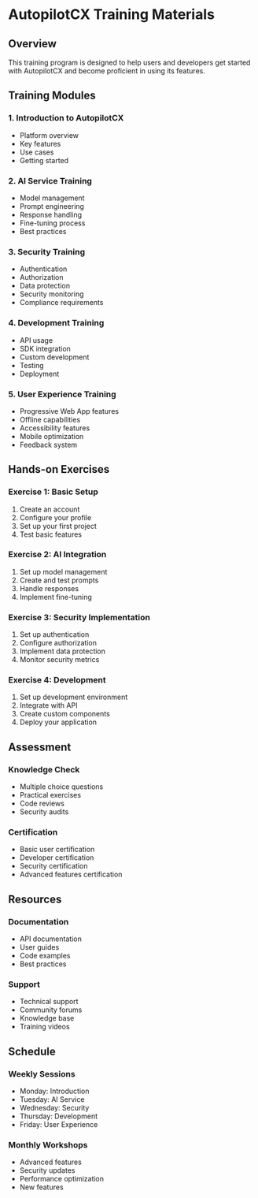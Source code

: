 # AutopilotCX Training Materials

## Overview
This training program is designed to help users and developers get started with AutopilotCX and become proficient in using its features.

## Training Modules

### 1. Introduction to AutopilotCX
- Platform overview
- Key features
- Use cases
- Getting started

### 2. AI Service Training
- Model management
- Prompt engineering
- Response handling
- Fine-tuning process
- Best practices

### 3. Security Training
- Authentication
- Authorization
- Data protection
- Security monitoring
- Compliance requirements

### 4. Development Training
- API usage
- SDK integration
- Custom development
- Testing
- Deployment

### 5. User Experience Training
- Progressive Web App features
- Offline capabilities
- Accessibility features
- Mobile optimization
- Feedback system

## Hands-on Exercises

### Exercise 1: Basic Setup
1. Create an account
2. Configure your profile
3. Set up your first project
4. Test basic features

### Exercise 2: AI Integration
1. Set up model management
2. Create and test prompts
3. Handle responses
4. Implement fine-tuning

### Exercise 3: Security Implementation
1. Set up authentication
2. Configure authorization
3. Implement data protection
4. Monitor security metrics

### Exercise 4: Development
1. Set up development environment
2. Integrate with API
3. Create custom components
4. Deploy your application

## Assessment

### Knowledge Check
- Multiple choice questions
- Practical exercises
- Code reviews
- Security audits

### Certification
- Basic user certification
- Developer certification
- Security certification
- Advanced features certification

## Resources

### Documentation
- API documentation
- User guides
- Code examples
- Best practices

### Support
- Technical support
- Community forums
- Knowledge base
- Training videos

## Schedule

### Weekly Sessions
- Monday: Introduction
- Tuesday: AI Service
- Wednesday: Security
- Thursday: Development
- Friday: User Experience

### Monthly Workshops
- Advanced features
- Security updates
- Performance optimization
- New features 